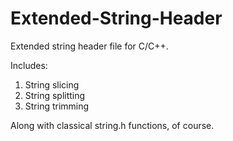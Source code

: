 # Extended-String-Header
Extended string header file for C/C++.

Includes:
1. String slicing
2. String splitting
3. String trimming

Along with classical string.h functions, of course.
